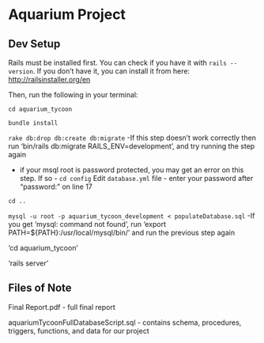 # Aquarium Project 

## Dev Setup ##
Rails must be installed first. You can check if you have it with `rails --version`. If you don’t have it, you can install it from here: http://railsinstaller.org/en

Then, run the following in your terminal:

`cd aquarium_tycoon`

`bundle install`

`rake db:drop db:create db:migrate`
-If this step doesn’t work correctly then run ‘bin/rails db:migrate RAILS_ENV=development’, and try running the step again
- if your msql root is password protected, you may get an error on this step. If so - 
`cd config` 
Edit `database.yml` file - enter your password after “password:” on line 17

`cd ..`

`mysql -u root -p aquarium_tycoon_development < populateDatabase.sql`
	-If you get ‘mysql: command not found’, run ‘export PATH=${PATH}:/usr/local/mysql/bin/’ and run the previous step again

‘cd aquarium_tycoon’

‘rails server’

## Files of Note ##
Final Report.pdf - full final report

aquariumTycoonFullDatabaseScript.sql - contains schema, procedures, triggers, functions, and data for our project
